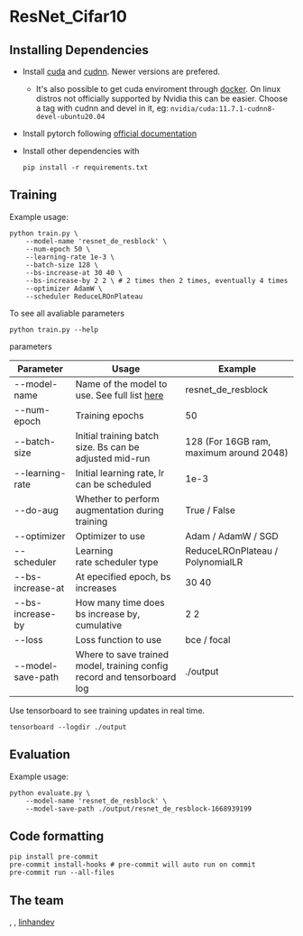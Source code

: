 # ResNet_Cifar10

## Installing Dependencies

- Install [cuda](https://developer.nvidia.com/cuda-downloads) and [cudnn](https://docs.nvidia.com/deeplearning/cudnn/install-guide/index.html). Newer versions are prefered.

  - It's also possible to get cuda enviroment through [docker](https://hub.docker.com/r/nvidia/cuda/tags). On linux distros not officially supported by Nvidia this can be easier. Choose a tag with cudnn and devel in it, eg: `nvidia/cuda:11.7.1-cudnn8-devel-ubuntu20.04`

- Install pytorch following [official documentation](https://pytorch.org/get-started/locally/)

- Install other dependencies with

  ```shell
  pip install -r requirements.txt
  ```

## Training

Example usage:

```shell
python train.py \
    --model-name 'resnet_de_resblock' \
    --num-epoch 50 \
    --learning-rate 1e-3 \
    --batch-size 128 \
    --bs-increase-at 30 40 \
    --bs-increase-by 2 2 \ # 2 times then 2 times, eventually 4 times
    --optimizer AdamW \
    --scheduler ReduceLROnPlateau
```

To see all avaliable parameters

```shell
python train.py --help
```

parameters

| Parameter             | Usage                                                                    | Example                                 |
| --------------------- | ------------------------------------------------------------------------ | --------------------------------------- |
| --model-name          | Name of the model to use. See full list [here](./models/model_choice.py) | resnet_de_resblock                      |
| --num-epoch           | Training epochs                                                          | 50                                      |
| --batch-size          | Initial training batch size. Bs can be adjusted mid-run                  | 128 (For 16GB ram, maximum around 2048) |
| --learning-rate       | Initial learning rate, lr can be scheduled                               | 1e-3                                    |
| --do-aug              | Whether to perform augmentation during training                          | True / False                            |
| --optimizer           | Optimizer to use                                                         | Adam / AdamW / SGD                      |
| --scheduler           | Learning rate scheduler type                                             | ReduceLROnPlateau / PolynomialLR        |
| --bs-increase-at      | At epecified epoch, bs increases                                         | 30 40                                   |
| --bs-increase-by<br/> | How many time does bs increase by, cumulative                            | 2 2                                     |
| --loss                | Loss function to use                                                     | bce / focal                             |
| --model-save-path     | Where to save trained model, training config record and tensorboard log  | ./output                                |

Use tensorboard to see training updates in real time.

```shell
tensorboard --logdir ./output
```

## Evaluation

Example usage:

```shell
python evaluate.py \
    --model-name 'resnet_de_resblock' \
    --model-save-path ./output/resnet_de_resblock-1668939199
```

## Code formatting

```shell
pip install pre-commit
pre-commit install-hooks # pre-commit will auto run on commit
pre-commit run --all-files
```

## The team

[](), [](), [linhandev](https://github.com/linhandev/ResNet_Cifar10)
